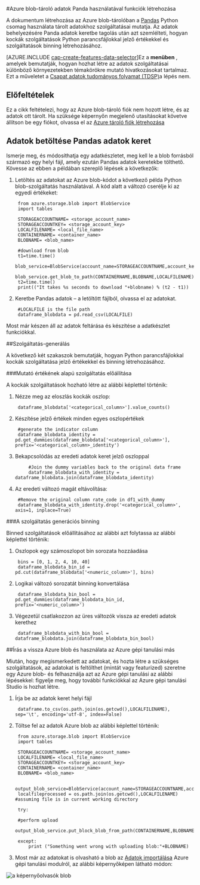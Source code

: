 <properties
    pageTitle="Azure blob-tároló adatok Panda használatával funkciók létrehozása |} Microsoft Azure"
    description="Hogy hozhatók létre, amely a Panda Python csomag Azure blob-tárolóban található adatok funkciók."
    services="machine-learning,storage"
    documentationCenter=""
    authors="bradsev"
    manager="jhubbard"
    editor="cgronlun" />

<tags
    ms.service="machine-learning"
    ms.workload="data-services"
    ms.tgt_pltfrm="na"
    ms.devlang="na"
    ms.topic="article"
    ms.date="09/19/2016"
    ms.author="bradsev;garye" />

#<a name="create-features-for-azure-blob-storage-data-using-panda"></a>Azure blob-tároló adatok Panda használatával funkciók létrehozása

A dokumentum létrehozása az Azure blob-tárolóban a [Pandas](http://pandas.pydata.org/) Python csomag használata tárolt adatokhoz szolgáltatásai mutatja. Az adatok behelyezésére Panda adatok keretbe tagolás után azt szemlélteti, hogyan kockák szolgáltatások Python parancsfájlokkal jelző értékekkel és szolgáltatások binning létrehozásához.

[AZURE.INCLUDE [cap-create-features-data-selector](../../includes/cap-create-features-selector.md)]Ez a **menüben** , amelyek bemutatják, hogyan hozhat létre az adatok szolgáltatásai különböző környezetekben témakörökre mutató hivatkozásokat tartalmaz. Ezt a műveletet a [Csapat adatok tudományos folyamat (TDSP)](https://azure.microsoft.com/documentation/learning-paths/cortana-analytics-process/)a lépés nem.


## <a name="prerequisites"></a>Előfeltételek

Ez a cikk feltételezi, hogy az Azure blob-tároló fiók nem hozott létre, és az adatok ott tárolt. Ha szüksége képernyőn megjelenő utasításokat követve állítson be egy fiókot, olvassa el az [Azure tároló fiók létrehozása](../storage/storage-create-storage-account.md#create-a-storage-account)


## <a name="load-the-data-into-a-pandas-data-frame"></a>Adatok betöltése Pandas adatok keret
Ismerje meg, és módosíthatja egy adatkészletet, meg kell le a blob forrásból származó egy helyi fájl, amely ezután Pandas adatok keretekbe tölthető. Kövesse az ebben a példában szereplő lépések a következők:

1. Letöltés az adatokat az Azure blob-kódot a következő példa Python blob-szolgáltatás használatával. A kód alatt a változó cserélje ki az egyedi értékeket:

        from azure.storage.blob import BlobService
        import tables

        STORAGEACCOUNTNAME= <storage_account_name>
        STORAGEACCOUNTKEY= <storage_account_key>
        LOCALFILENAME= <local_file_name>        
        CONTAINERNAME= <container_name>
        BLOBNAME= <blob_name>

        #download from blob
        t1=time.time()
        blob_service=BlobService(account_name=STORAGEACCOUNTNAME,account_key=STORAGEACCOUNTKEY)
        blob_service.get_blob_to_path(CONTAINERNAME,BLOBNAME,LOCALFILENAME)
        t2=time.time()
        print(("It takes %s seconds to download "+blobname) % (t2 - t1))


2. Keretbe Pandas adatok – a letöltött fájlból, olvassa el az adatokat.

        #LOCALFILE is the file path
        dataframe_blobdata = pd.read_csv(LOCALFILE)

Most már készen áll az adatok feltárása és készítése a adatkészlet funkciókkal.

##<a name="blob-featuregen"></a>Szolgáltatás-generálás

A következő két szakaszok bemutatják, hogyan Python parancsfájlokkal kockák szolgáltatása jelző értékekkel és binning létrehozásához.

###<a name="blob-countfeature"></a>Mutató értékének alapú szolgáltatás előállítása

A kockák szolgáltatások hozható létre az alábbi képlettel történik:

1. Nézze meg az eloszlás kockák oszlop:

        dataframe_blobdata['<categorical_column>'].value_counts()

2. Készítése jelző értékek minden egyes oszlopértékek

        #generate the indicator column
        dataframe_blobdata_identity = pd.get_dummies(dataframe_blobdata['<categorical_column>'], prefix='<categorical_column>_identity')

3. Bekapcsolódás az eredeti adatok keret jelző oszloppal

            #Join the dummy variables back to the original data frame
            dataframe_blobdata_with_identity = dataframe_blobdata.join(dataframe_blobdata_identity)

4. Az eredeti változó magát eltávolítása:

        #Remove the original column rate_code in df1_with_dummy
        dataframe_blobdata_with_identity.drop('<categorical_column>', axis=1, inplace=True)

###<a name="blob-binningfeature"></a>A szolgáltatás generációs binning

Binned szolgáltatások előállításához az alábbi azt folytassa az alábbi képlettel történik:

1. Oszlopok egy számoszlopot bin sorozata hozzáadása

        bins = [0, 1, 2, 4, 10, 40]
        dataframe_blobdata_bin_id = pd.cut(dataframe_blobdata['<numeric_column>'], bins)

2. Logikai változó sorozatát binning konvertálása

        dataframe_blobdata_bin_bool = pd.get_dummies(dataframe_blobdata_bin_id, prefix='<numeric_column>')

3. Végezetül csatlakozzon az üres változók vissza az eredeti adatok kerethez

        dataframe_blobdata_with_bin_bool = dataframe_blobdata.join(dataframe_blobdata_bin_bool)

##<a name="sql-featuregen"></a>Írás a vissza Azure blob és használata az Azure gépi tanulási más

Miután, hogy megismerkedett az adatokat, és hozta létre a szükséges szolgáltatások, az adatokat is feltölthet (mintát vagy featurized) szeretne egy Azure blob- és felhasználja azt az Azure gépi tanulási az alábbi lépésekkel: figyelje meg, hogy további funkciókkal az Azure gépi tanulási Studio is hozhat létre.
1. Írja be az adatok keret helyi fájl

        dataframe.to_csv(os.path.join(os.getcwd(),LOCALFILENAME), sep='\t', encoding='utf-8', index=False)

2. Töltse fel az adatok Azure blob az alábbi képlettel történik:

        from azure.storage.blob import BlobService
        import tables

        STORAGEACCOUNTNAME= <storage_account_name>
        LOCALFILENAME= <local_file_name>
        STORAGEACCOUNTKEY= <storage_account_key>
        CONTAINERNAME= <container_name>
        BLOBNAME= <blob_name>

        output_blob_service=BlobService(account_name=STORAGEACCOUNTNAME,account_key=STORAGEACCOUNTKEY)    
        localfileprocessed = os.path.join(os.getcwd(),LOCALFILENAME) #assuming file is in current working directory

        try:

        #perform upload
        output_blob_service.put_block_blob_from_path(CONTAINERNAME,BLOBNAME,localfileprocessed)

        except:         
            print ("Something went wrong with uploading blob:"+BLOBNAME)

3. Most már az adatokat is olvasható a blob az [Adatok importálása](https://msdn.microsoft.com/library/azure/4e1b0fe6-aded-4b3f-a36f-39b8862b9004/) Azure gépi tanulási modulról, az alábbi képernyőképen látható módon:

![a képernyőolvasók blob](./media/machine-learning-data-science-process-data-blob/reader_blob.png)
